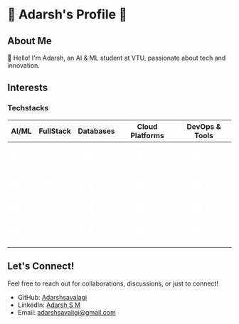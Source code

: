 
# 🌟 Adarsh's Profile 🌟

## About Me

👋 Hello! I'm Adarsh, an AI & ML student at VTU, passionate about tech and innovation.

## Interests

### Techstacks
| **AI/ML** | **FullStack** | **Databases** | **Cloud Platforms** | **DevOps & Tools** |
|:---------:|:-------------:|:-------------:|:-------------------:|:------------------:|
|<p><img src="https://simpleicons.org/icons/tensorflow.svg" style="filter: brightness(0) invert(1);" width="45" height="45"></p>|<img src="https://simpleicons.org/icons/react.svg" style="filter: brightness(0) invert(1);" width="45" height="45">|<img src="https://simpleicons.org/icons/mongodb.svg" style="filter: brightness(0) invert(1);" width="45" height="45">|<img src="https://simpleicons.org/icons/microsoftazure.svg" style="filter: brightness(0) invert(1);" width="45" height="45">|<img src="https://simpleicons.org/icons/githubactions.svg" style="filter: brightness(0) invert(1);" width="45" height="45">|
|<img src="https://simpleicons.org/icons/keras.svg" style="filter: brightness(0) invert(1);" width="45" height="45">|<img src="https://simpleicons.org/icons/nextdotjs.svg" style="filter: brightness(0) invert(1);" width="45" height="45">|<img src="https://simpleicons.org/icons/postgresql.svg" style="filter: brightness(0) invert(1);" width="45" height="45">|<img src="https://simpleicons.org/icons/amazonaws.svg" style="filter: brightness(0) invert(1);" width="45" height="45">|<img src="https://simpleicons.org/icons/kubernetes.svg" style="filter: brightness(0) invert(1);" width="45" height="45">|
|<img src="https://simpleicons.org/icons/pytorch.svg" style="filter: brightness(0) invert(1);" width="45" height="45">|<img src="https://simpleicons.org/icons/flutter.svg" style="filter: brightness(0) invert(1);" width="45" height="45">|<img src="https://simpleicons.org/icons/mysql.svg" style="filter: brightness(0) invert(1);" width="45" height="45">|<img src="https://simpleicons.org/icons/googlecloud.svg" style="filter: brightness(0) invert(1);" width="45" height="45">|<img src="https://simpleicons.org/icons/docker.svg" style="filter: brightness(0) invert(1);" width="45" height="45">|
|<img src="https://simpleicons.org/icons/scikitlearn.svg" style="filter: brightness(0) invert(1);" width="45" height="45">|<img src="https://simpleicons.org/icons/razorpay.svg" title='Razorpay' style="filter: brightness(0) invert(1);" width="45" height="45">|<img src='https://simpleicons.org/icons/firebase.svg'  style="filter: brightness(0) invert(1);" width="45" height="45"> |<img src="https://simpleicons.org/icons/hostinger.svg" style="filter: brightness(0) invert(1);" width="45" height="45">|<img src="https://simpleicons.org/icons/git.svg" style="filter: brightness(0) invert(1);" width="45" height="45" title='git'>|

## Let's Connect!

Feel free to reach out for collaborations, discussions, or just to connect!

- GitHub: [Adarshsavalagi](https://github.com/AdarshSavalagi)
- LinkedIn: [Adarsh S M](https://www.linkedin.com/in/adarsh-s-m-59304a286)
- Email: [adarshsavaligi@gmail.com](mailto:adarshsavaligi@gmail.com)
